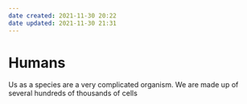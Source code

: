 ```yaml
---
date created: 2021-11-30 20:22
date updated: 2021-11-30 21:31
---
```


# Humans

Us as a species are a very complicated organism.
We are made up of several hundreds of thousands of cells

